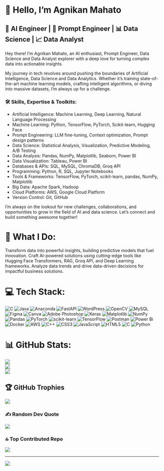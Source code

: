 
# 👋 Hello, I’m Agnikan Mahato

## 🚀 AI Engineer | 🤖 Prompt Engineer | 📊 Data Science | 📈 Data Analyst

Hey there! I’m Agnikan Mahato, an AI enthusiast, Prompt Engineer, Data Science and Data Analyst explorer with a deep love for turning complex data into actionable insights.

My journey in tech revolves around pushing the boundaries of Artificial Intelligence, Data Science and Data Analytics. Whether it’s training state-of-the-art machine learning models, crafting intelligent algorithms, or diving into massive datasets, 
I’m always up for a challenge.



### 🛠 Skills, Expertise & Toolkits:

- Artificial Intelligence: Machine Learning, Deep Learning, Natural Language Processing
- Machine Learning: Python, TensorFlow, PyTorch, Scikit-learn, Hugging Face
- Prompt Engineering: LLM fine-tuning, Context optimization, Prompt design patterns
- Data Science: Statistical Analysis, Visualization, Predictive Modeling, A/B Testing
- Data Analysis: Pandas, NumPy, Matplotlib, Seaborn, Power BI
- Data Visualization: Tableau, Power BI
- Databases & APIs: SQL, MySQL, ChromaDB, Groq API
- Programming: Python, R, SQL, Jupyter Notebooks
- Tools & Frameworks: TensorFlow, PyTorch, scikit-learn, pandas, NumPy, Matplotlib
- Big Data: Apache Spark, Hadoop
- Cloud Platforms: AWS, Google Cloud Platform
- Version Control: Git, GitHub

I’m always on the lookout for new challenges, collaborations, and opportunities to grow in the field of AI and data science. Let’s connect and build something awesome together!

# 🌟 What I Do:
Transform data into powerful insights, building predictive models that fuel innovation.
Craft AI-powered solutions using cutting-edge tools like Hugging Face Transformers, RAG, Groq API, and Deep Learning frameworks.
Analyze data trends and drive data-driven decisions for impactful business solutions.


# 💻 Tech Stack:
![C](https://img.shields.io/badge/c-%2300599C.svg?style=for-the-badge&logo=c&logoColor=white) ![Java](https://img.shields.io/badge/java-%23ED8B00.svg?style=for-the-badge&logo=openjdk&logoColor=white) ![Anaconda](https://img.shields.io/badge/Anaconda-%2344A833.svg?style=for-the-badge&logo=anaconda&logoColor=white) ![FastAPI](https://img.shields.io/badge/FastAPI-005571?style=for-the-badge&logo=fastapi) ![WordPress](https://img.shields.io/badge/WordPress-%23117AC9.svg?style=for-the-badge&logo=WordPress&logoColor=white) ![OpenCV](https://img.shields.io/badge/opencv-%23white.svg?style=for-the-badge&logo=opencv&logoColor=white) ![MySQL](https://img.shields.io/badge/mysql-4479A1.svg?style=for-the-badge&logo=mysql&logoColor=white) ![Figma](https://img.shields.io/badge/figma-%23F24E1E.svg?style=for-the-badge&logo=figma&logoColor=white) ![Canva](https://img.shields.io/badge/Canva-%2300C4CC.svg?style=for-the-badge&logo=Canva&logoColor=white) ![Adobe Photoshop](https://img.shields.io/badge/adobe%20photoshop-%2331A8FF.svg?style=for-the-badge&logo=adobe%20photoshop&logoColor=white) ![Keras](https://img.shields.io/badge/Keras-%23D00000.svg?style=for-the-badge&logo=Keras&logoColor=white) ![Matplotlib](https://img.shields.io/badge/Matplotlib-%23ffffff.svg?style=for-the-badge&logo=Matplotlib&logoColor=black) ![NumPy](https://img.shields.io/badge/numpy-%23013243.svg?style=for-the-badge&logo=numpy&logoColor=white) ![Pandas](https://img.shields.io/badge/pandas-%23150458.svg?style=for-the-badge&logo=pandas&logoColor=white) ![PyTorch](https://img.shields.io/badge/PyTorch-%23EE4C2C.svg?style=for-the-badge&logo=PyTorch&logoColor=white) ![scikit-learn](https://img.shields.io/badge/scikit--learn-%23F7931E.svg?style=for-the-badge&logo=scikit-learn&logoColor=white) ![TensorFlow](https://img.shields.io/badge/TensorFlow-%23FF6F00.svg?style=for-the-badge&logo=TensorFlow&logoColor=white) ![Postman](https://img.shields.io/badge/Postman-FF6C37?style=for-the-badge&logo=postman&logoColor=white) ![Power Bi](https://img.shields.io/badge/power_bi-F2C811?style=for-the-badge&logo=powerbi&logoColor=black) ![Docker](https://img.shields.io/badge/docker-%230db7ed.svg?style=for-the-badge&logo=docker&logoColor=white) ![AWS](https://img.shields.io/badge/AWS-%23FF9900.svg?style=for-the-badge&logo=amazon-aws&logoColor=white) ![C++](https://img.shields.io/badge/c++-%2300599C.svg?style=for-the-badge&logo=c%2B%2B&logoColor=white) ![CSS3](https://img.shields.io/badge/css3-%231572B6.svg?style=for-the-badge&logo=css3&logoColor=white) ![JavaScript](https://img.shields.io/badge/javascript-%23323330.svg?style=for-the-badge&logo=javascript&logoColor=%23F7DF1E) ![HTML5](https://img.shields.io/badge/html5-%23E34F26.svg?style=for-the-badge&logo=html5&logoColor=white) ![C](https://img.shields.io/badge/c-%2300599C.svg?style=for-the-badge&logo=c&logoColor=white) ![Python](https://img.shields.io/badge/python-3670A0?style=for-the-badge&logo=python&logoColor=ffdd54)
# 📊 GitHub Stats:
![](https://github-readme-stats.vercel.app/api?username=AgnikanMahato&theme=highcontrast&hide_border=true&include_all_commits=true&count_private=false)<br/>
![](https://github-readme-streak-stats.herokuapp.com/?user=AgnikanMahato&theme=highcontrast&hide_border=true)<br/>
![](https://github-readme-stats.vercel.app/api/top-langs/?username=AgnikanMahato&theme=highcontrast&hide_border=true&include_all_commits=true&count_private=false&layout=compact)

## 🏆 GitHub Trophies
![](https://github-profile-trophy.vercel.app/?username=AgnikanMahato&theme=monokai&no-frame=true&no-bg=true&margin-w=4)

### ✍️ Random Dev Quote
![](https://quotes-github-readme.vercel.app/api?type=horizontal&theme=merko)

### 🔝 Top Contributed Repo
![](https://github-contributor-stats.vercel.app/api?username=AgnikanMahato&limit=5&theme=dark&combine_all_yearly_contributions=true)

---
[![](https://visitcount.itsvg.in/api?id=AgnikanMahato&icon=0&color=3)](https://visitcount.itsvg.in)

<!-- Proudly created with GPRM ( https://gprm.itsvg.in ) -->
